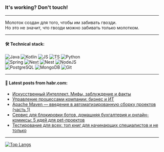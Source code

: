 ### It's working? Don't touch!

---
Молоток создан для того, чтобы им забивать гвозди. <br>
Но это не значит, что гвозди можно забивать только молотком.

---

#### 🛠️ Technical stack:

![Java](https://img.shields.io/badge/Java-informational?logo=Oracle&style=flat&logoColor=white&color=FF4500)
![Kotlin](https://img.shields.io/badge/Kotlin-informational?logo=Kotlin&style=flat&logoColor=white&color=774D97)
![JS](https://img.shields.io/badge/JS-informational?logo=javaScript&style=flat&logoColor=black&color=F7Df1E)
![TS](https://img.shields.io/badge/TypeScript-informational?logo=typeScript&style=flat&logoColor=black&color=017acc)
![Python](https://img.shields.io/badge/Python-informational?logo=Python&style=flat&logoColor=black&color=ffdd54) <br>
![Spring](https://img.shields.io/badge/SpringBoot-informational?logo=SpringBoot&style=flat&logoColor=white&color=6DB33F) 
![Next](https://img.shields.io/badge/Next.js-informational?logo=Next.js&style=flat&logoColor=white&color=3671a1)
![Nest](https://img.shields.io/badge/NestJS-informational?logo=NestJS&style=flat&logoColor=white&color=E0234E)
![NodeJS](https://img.shields.io/badge/NodeJS-informational?logo=node.js&style=flat&logoColor=white&color=70A760) <br>
![PostgreSQL](https://img.shields.io/badge/PostgreSQL-informational?logo=PostgreSQL&style=flat&logoColor=white&color=DAA520)
![MongoDB](https://img.shields.io/badge/MongoDB-informational?logo=MongoDB&style=flat&logoColor=white&color=870000)
![Git](https://img.shields.io/badge/Git-informational?logo=git&style=flat&logoColor=white&color=f74e28)

___

#### 💬 Latest posts from habr.com:

<!-- BLOG-POST-LIST:START -->
- [Искусственный Интеллект. Мифы, заблуждение и факты](https://habr.com/ru/articles/789370/?utm_source=habrahabr&utm_medium=rss&utm_campaign=789370)
- [Управление процессами компании: бизнес и ИТ](https://habr.com/ru/companies/mvideo/articles/789350/?utm_source=habrahabr&utm_medium=rss&utm_campaign=789350)
- [Apache Maven — введение в автоматизированную сборку проектов &lpar;часть 1&rpar;](https://habr.com/ru/articles/789344/?utm_source=habrahabr&utm_medium=rss&utm_campaign=789344)
- [Сервис для блокировки ботов, домашняя бухгалтерия и онлайн-комиксы: 5 идей для pet-проектов](https://habr.com/ru/companies/selectel/articles/789232/?utm_source=habrahabr&utm_medium=rss&utm_campaign=789232)
- [Тестирование для всех: топ книг для начинающих специалистов и не только](https://habr.com/ru/companies/ru_mts/articles/789300/?utm_source=habrahabr&utm_medium=rss&utm_campaign=789300)
<!-- BLOG-POST-LIST:END -->

---
[![Top Langs](https://github-readme-stats-git-master-advtsetting-gmailcom.vercel.app/api/top-langs/?username=zloylis&langs_count=10&hide_title=false&title_color=e6edf3&size_weight=0.5&count_weight=0.5&layout=compact&hide_border=true&theme=dracula)](https://github.com/zloylis)

<!-- ![GitHub stats](https://github-readme-stats-git-master-advtsetting-gmailcom.vercel.app/api?username=zloylis&show_icons=true&hide_border=true&theme=dracula&hide_title=true&include_all_commits=true&count_private=true&hide=contribs&hide_rank=true) -->
